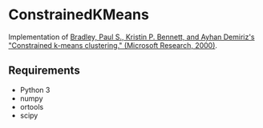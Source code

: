 # ConstrainedKMeans
Implementation of [Bradley, Paul S., Kristin P. Bennett, and Ayhan Demiriz's "Constrained k-means clustering." (Microsoft Research, 2000)](https://www.microsoft.com/en-us/research/wp-content/uploads/2016/02/tr-2000-65.pdf).

## Requirements
* Python 3
* numpy
* ortools
* scipy
